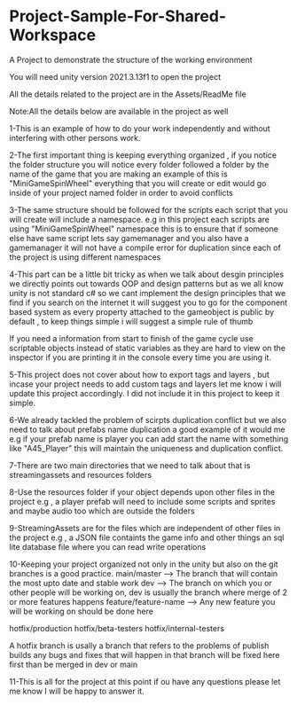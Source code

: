 # Project-Sample-For-Shared-Workspace
 A Project to demonstrate the structure of the working environment

You will need unity version 2021.3.13f1 to open the project

All the details related to the project are in the Assets/ReadMe file

Note:All the details below are available in the project as well


1-This is an example of how to do your work independently and without interfering with other persons work.

2-The first important thing is keeping everything organized , if you notice the folder structure you will notice every folder followed a folder by the name of the game that you are making an example of this is "MiniGameSpinWheel"
everything that you will create or edit would go inside of your project named folder in order to avoid conflicts

3-The same structure should be followed for the scripts each script that you will create will include a namespace. e.g in this project each scripts are using "MiniGameSpinWheel" namespace this is to ensure that if someone else have same script lets say gamemanager and you also have a gamemanager it will not have a compile error for duplication since each of the project is using different namespaces

4-This part can be a little bit tricky as when we talk about desgin principles we directly points out towards OOP and design patterns but as we all know unity is not standard c# so we cant implement the design principles that we find 
if you search on the internet it will suggest you to go for the component based system as every property attached to the gameobject is public by default , to keep things simple i will suggest a simple rule of thumb

If you need a information from start to finish of the game cycle use scriptable objects instead of static variables as they are hard to view on the inspector if you are printing it in the console every time you are using it.

5-This project does not cover about how to export tags and layers , but incase your project needs to add custom tags and layers let me know i will update this project accordingly. I did not include it in this project to keep it simple.

6-We already tackled the problem of scirpts duplication conflict but we also need to talk about prefabs name duplication a good example of it would me e.g if your prefab name is player you can add start the name with something like "A45_Player" this will maintain the uniqueness  and duplication conflict.

7-There are two main directories that we need to talk about that is streamingassets and resources folders

8-Use the resources folder if your object depends upon other files in the project e.g , a player prefab will need to include some scripts and sprites and maybe audio too which are outside the folders 

9-StreamingAssets are for the files which are independent of other files in the project e.g , a JSON file containts the game info and other things an sql lite database file where you can read write operations

10-Keeping your project organized not only in the unity but also on the git branches is a good practice.
main/master --> The branch that will contain the most upto date and stable work
dev --> The branch on which you or other people will be working on, dev is usually the branch where merge of 2 or more features happens 
feature/feature-name --> Any new feature you will be working on should be done here

hotfix/production
hotfix/beta-testers
hotfix/internal-testers

A hotfix branch is usally a branch that refers to the problems of publish builds any bugs and fixes that will happen in that branch will be fixed here first than be merged in dev or main

11-This is all for the project at this point if ou have any questions please let me know I will be happy to answer it.
